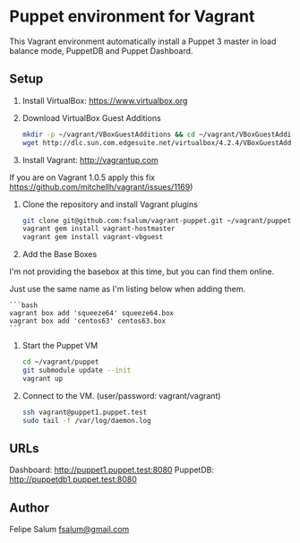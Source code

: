 Puppet environment for Vagrant
==============================

This Vagrant environment automatically install a Puppet 3 master in load balance mode, PuppetDB and Puppet Dashboard.

Setup
-----

1. Install VirtualBox: https://www.virtualbox.org

1. Download VirtualBox Guest Additions

    ```bash
    mkdir -p ~/vagrant/VBoxGuestAdditions && cd ~/vagrant/VBoxGuestAdditions
    wget http://dlc.sun.com.edgesuite.net/virtualbox/4.2.4/VBoxGuestAdditions_4.2.4.iso 
    ```

1. Install Vagrant: http://vagrantup.com 

If you are on Vagrant 1.0.5 apply this fix https://github.com/mitchellh/vagrant/issues/1169)

1. Clone the repository and install Vagrant plugins

    ```bash
    git clone git@github.com:fsalum/vagrant-puppet.git ~/vagrant/puppet
    vagrant gem install vagrant-hostmaster  
    vagrant gem install vagrant-vbguest
    ```

1. Add the Base Boxes

I'm not providing the basebox at this time, but you can find them online.

Just use the same name as I'm listing below when adding them.

    ```bash
    vagrant box add 'squeeze64' squeeze64.box  
    vagrant box add 'centos63' centos63.box  
    ```

1. Start the Puppet VM

    ```bash
    cd ~/vagrant/puppet  
    git submodule update --init  
    vagrant up
    ```

1. Connect to the VM. (user/password: vagrant/vagrant)

    ```bash
    ssh vagrant@puppet1.puppet.test
    sudo tail -f /var/log/daemon.log
    ```

URLs
----

Dashboard: http://puppet1.puppet.test:8080
PuppetDB: http://puppetdb1.puppet.test:8080

Author
------

Felipe Salum <fsalum@gmail.com>
